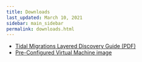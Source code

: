 ```yaml
---
title: Downloads
last_updated: March 10, 2021
sidebar: main_sidebar
permalink: downloads.html
---
```


- [Tidal Migrations Layered Discovery Guide (PDF)](/book/discover.pdf)
- [Pre-Configured Virtual Machine image](https://guides.tidalmg.com/pre-configured-vms.html)
